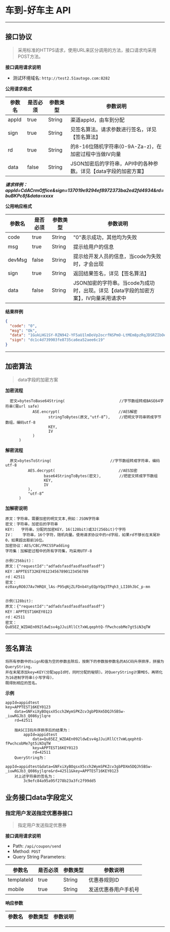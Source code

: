 # 车到-好车主 API

---

## 接口协议

> 采用标准的HTTPS请求，使用URL来区分调用的方法，接口请求均采用POST方法。



**接口调用请求说明**

- 测试环境域名: `http://test2.51autogo.com:8282`

**公用请求格式**

| 参数名      | 是否必须  | 参数类型    | 参数说明                                  						  |
| ---------- | --------  | ---------- | ----------------------------------------------------------------- |
| appId		 | true      | String     | 渠道appId，由车到分配                     						  |
| sign 	     | true      | String 	  | 见签名算法。请求参数进行签名，详见【签名算法】 						  |
| rd   		 | true      | String     | 的8-16位随机字符串(0-9A-Za-z)，在加密过程中当做IV向量                |
| data       | false     | String     | JSON加密后的字符串，API中的各种参数。详见【data字段的加密方案】          |

**_请求样例：appId=CdACrmOffice&sign=137019e9294ef8972373ba2ed2fd4934&rd=buBKPc8f&data=xxxx_**

**公用响应格式**

| 参数名      | 是否必须  | 参数类型    | 参数说明                                  											  |
| ---------- | --------  | ---------- | ------------------------------------------------------------------------------------  |
| code		 | true      | String     | "0"表示成功，其他均为失败                    											  |
| msg 	     | true      | String 	  | 提示给用户的信息							 											  |
| devMsg   	 | false     | String     | 提示给开发人员的信息，当code为失败时，才会出现			         						  |
| sign       | true      | String     | 返回结果签名，详见【签名算法】								  							  |
| data       | false     | String     | JSON加密的字符串。当code为成功时，出现。详见【data字段的加密方案】，IV向量采用请求中         	  |

**结果样例**
```json
{
  "code": "0",
  "msg": "Ok",
  "data": "1GukLHG1SY-RZN942-YF5aU1lmDoVp2ocrfNSPmO-LtMEm8pzRqJDSRZIbOe6rArwNc6O_nnbr4MSAe-tb48O4EBj_hqH8vLBRxRn0AFeZJDm8yc7Sa6ewnsi68QJlOgw5ck8yEyO0QTm5mTdH2398BpGumqQ6S9ZzjLpJjXFyc",
  "sign": "dc1c4d739903fe8735ca6ea52aee6c19"
}
```
---

## 加密算法

> data字段的加密方案

**加密流程**

      密文=bytesToBase64String(                        //字节数组转成BASE64字符串(需url safe)
                ASE.encrypt(                          //AES解密
                       stringToBytes(原文,"utf-8”),    //把明文字符串转成字节数组，编码utf-8
                       KEY,
                       IV
                )
          )

**解密流程**

	  原文=bytesToString(                          //字节数组转成字符串，编码utf-8
              AES.decrypt(                            //AES加密   
                     base64StringToBytes(密文),        //把密文转成字节数组
                     KEY,
                     IV
              ),
              "utf-8”
          )

**加解密说明**

	原文：字符串，需要加密的明文文本,例如：JSON字符串
	密文：字符串，加密后的字符串
	KEY:   字符串，分配的加密KEY，16(128bit)或32(256bit)个字符
	IV：    字符串，16个字符，随机向量。使用请求协议中的rd字段，如果rd不够长在末尾补0，如果超出取前16位。
	加密协议：AES/CBC/PKCS5Padding
	字符集：加解密过程中的所有字符集，均采用UTF-8

	示例(256bit)：
	原文：{"requestId":"adfadsfasdfasdfasdfasdf"}
	KEY：APPTEST32KEY01234567890123456789
	rd：42511
	密文：
	ez0axyRO0J7Av7HRQX_lAs-P95qNjZLFDnb4tyEQpYQq3TPqh3_LII0hJbC_p-mn


	示例(128bit):
	原文：{"requestId":"adfadsfasdfasdfasdfasdf"}
	KEY：APPTEST16KEY0123
	rd：42511
	密文：
	Qu85EZ_WZDAEn092ldwEsv4gJJuiRllCt7xWLqephtQ-fPwchcobMe7gt5iN3qTW


---


## 签名算法
	将所有参数中的sign和值为空的参数去除后，按剩下的参数按参数名的ASC码升序排序，拼接为QueryString，
	并在末尾添加key=KEY(分配appId时，同时分配的秘钥)。对QueryString计算MD5，再转化为16进制字符串(小写字母)，
	既得到相应的签名。

**示例**
	
	appId=appidtest
	key=APPTEST16KEY0123
        data=GNFxiXyBOqsxX5cch2WymSPKZcv3gbPDXm5DQJh5BSw-_iuwRGJb3_Q086yjlqre
        rd=42511
	
        按ASCII码升序排序后的结果为：
        	appId=appidtest                      
            	data=Qu85EZ_WZDAEn092ldwEsv4gJJuiRllCt7xWLqephtQ-fPwchcobMe7gt5iN3qTW
            	key=APPTEST16KEY0123
            	rd=42511
        QueryString为：
        	appId=appidtest&data=GNFxiXyBOqsxX5cch2WymSPKZcv3gbPDXm5DQJh5BSw-_iuwRGJb3_Q086yjlqre&rd=42511&key=APPTEST16KEY0123          
        对上述字符串的签名为：
        	3c9efc84a95a95f278b23a3fc2f99dd5


## 业务接口data字段定义

### 指定用户发送指定优惠券接口

> 指定用户发送指定优惠券

**接口调用请求说明**

- Path: `/api/coupon/send`
- Method: `POST`
- Query String Parameters:

| 参数名      | 是否必须  | 参数类型    | 参数说明                                  						  |
| ---------- | --------  | ---------- | ----------------------------------------------------------------- |
| templateId | true      | String     | 优惠券规则ID                             						  |
| mobile     | true      | String 	  | 发送优惠券用户手机号                		 						  |


**响应参数**

| 参数名      | 参数类型    | 参数说明                                  						  |
| ---------- | ---------- | ----------------------------------------------------------------- |

---

